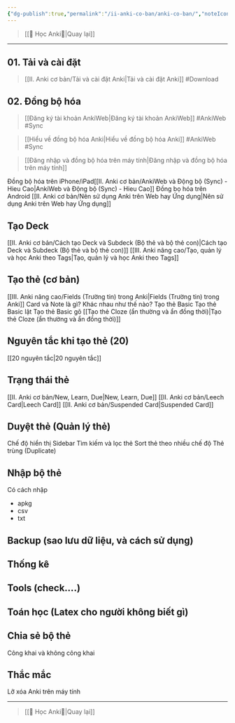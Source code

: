 ```yaml
---
{"dg-publish":true,"permalink":"/ii-anki-co-ban/anki-co-ban/","noteIcon":""}
---
```


> [[🌟 Học Anki🌟\|Quay lại]]
___
## 01. Tải và cài đặt
> [[II. Anki cơ bản/Tải và cài đặt Anki\|Tải và cài đặt Anki]] #Download


## 02. Đồng bộ hóa
> [[Đăng ký tài khoản AnkiWeb\|Đăng ký tài khoản AnkiWeb]] #AnkiWeb #Sync 

> [[Hiểu về đồng bộ hóa Anki\|Hiểu về đồng bộ hóa Anki]] #AnkiWeb  #Sync 

> [[Đăng nhập và đồng bộ hóa trên máy tính\|Đăng nhập và đồng bộ hóa trên máy tính]]

Đồng bộ hóa trên iPhone/iPad[[II. Anki cơ bản/AnkiWeb và Động bộ (Sync) - Hieu Cao\|AnkiWeb và Động bộ (Sync) - Hieu Cao]]
Đồng bọ hóa trên Android
[[II. Anki cơ bản/Nên sử dụng Anki trên Web hay Ứng dụng\|Nên sử dụng Anki trên Web hay Ứng dụng]]

## Tạo Deck

[[II. Anki cơ bản/Cách tạo Deck và Subdeck (Bộ thẻ và bộ thẻ con)\|Cách tạo Deck và Subdeck (Bộ thẻ và bộ thẻ con)]]
[[III. Anki nâng cao/Tạo, quản lý và học Anki theo Tags\|Tạo, quản lý và học Anki theo Tags]]

## Tạo thẻ (cơ bản)

[[III. Anki nâng cao/Fields (Trường tin) trong Anki\|Fields (Trường tin) trong Anki]]
Card và Note là gì? Khác nhau như thế nào?
Tạo thẻ Basic
Tạo thẻ Basic lật
Tạo thẻ Basic gõ
	[[Tạo thẻ Cloze (ẩn thường và ẩn đồng thời)\|Tạo thẻ Cloze (ẩn thường và ẩn đồng thời)]]

## Nguyên tắc khi tạo thẻ (20)
[[20 nguyên tắc\|20 nguyên tắc]]

## Trạng thái thẻ

[[II. Anki cơ bản/New, Learn, Due\|New, Learn, Due]]
[[II. Anki cơ bản/Leech Card\|Leech Card]]
[[II. Anki cơ bản/Suspended Card\|Suspended Card]]

## Duyệt thẻ (Quản lý thẻ)

Chế độ hiển thị
Sidebar
Tìm kiếm và lọc thẻ
Sort thẻ theo nhiều chế độ
Thẻ trùng (Duplicate)


## Nhập bộ thẻ
Có cách nhập
- apkg
- csv
- txt

## Backup (sao lưu dữ liệu, và cách sử dụng)

## Thống kê

## Tools (check....)

## Toán học (Latex cho người không biết gì)

## Chia sẻ bộ thẻ
Công khai và không công khai

## Thắc mắc
Lỡ xóa Anki trên máy tính

___
> [[🌟 Học Anki🌟\|Quay lại]]